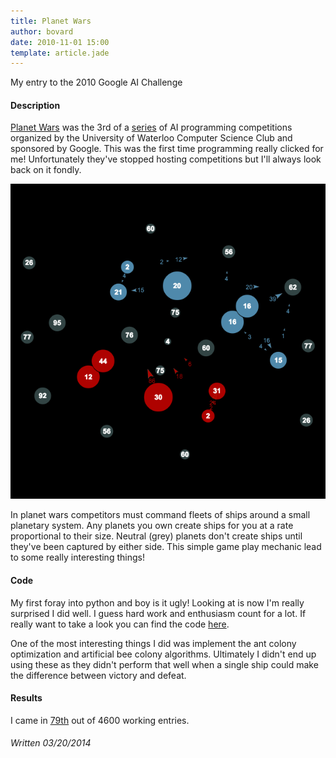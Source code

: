 ```yaml
---
title: Planet Wars
author: bovard
date: 2010-11-01 15:00
template: article.jade
---
```


My entry to the 2010 Google AI Challenge

<span class="more"><span>

#### Description

[Planet Wars](http://planetwars.aichallenge.org/) was the 3rd of a [series](http://aichallenge.org/)
of AI programming competitions organized by the University of Waterloo Computer
Science Club and sponsored by Google.
This was the first time programming really clicked for me!
Unfortunately they've stopped hosting competitions but I'll always look back on it fondly.

![Plant Wars](PlanetWars.png)

In planet wars competitors must command fleets of ships around a small planetary system.
Any planets you own create ships for you at a rate proportional to their size.
Neutral (grey) planets don't create ships until they've been captured by either side.
This simple game play mechanic lead to some really interesting things!


#### Code

My first foray into python and boy is it ugly! Looking at is now I'm really surprised I did well.
I guess hard work and enthusiasm count for a lot. If really want to take a look you can find the code
[here](https://github.com/bovard/planet-wars).

One of the most interesting things I did was implement the ant colony optimization and
artificial bee colony algorithms. Ultimately I didn't end up using these as they didn't
perform that well when a single ship could make the difference between victory and defeat.


#### Results

I came in [79th](http://planetwars.aichallenge.org/profile.php?user_id=8475) out of 4600 working entries.


###### Written 03/20/2014